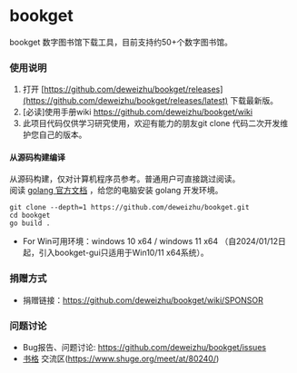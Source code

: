 # bookget

bookget 数字图书馆下载工具，目前支持约50+个数字图书馆。

### 使用说明
1. 打开 [https://github.com/deweizhu/bookget/releases](https://github.com/deweizhu/bookget/releases/latest) 下载最新版。
1. [必读]使用手册wiki https://github.com/deweizhu/bookget/wiki
1. 此项目代码仅供学习研究使用，欢迎有能力的朋友git clone 代码二次开发维护您自己的版本。

#### 从源码构建编译
从源码构建，仅对计算机程序员参考。普通用户可直接跳过阅读。   
阅读 [golang 官方文档](https://golang.google.cn/doc/install) ，给您的电脑安装 golang 开发环境。
```shell
git clone --depth=1 https://github.com/deweizhu/bookget.git
cd bookget
go build .
```

- For Win可用环境：windows 10 x64 / windows 11 x64 （自2024/01/12日起，引入bookget-gui只适用于Win10/11 x64系统）。

### 捐赠方式
- 捐赠链接：https://github.com/deweizhu/bookget/wiki/SPONSOR

### 问题讨论
- Bug报告、问题讨论: https://github.com/deweizhu/bookget/issues
- [书格](https://new.shuge.org/) 交流区(https://www.shuge.org/meet/at/80240/)

   


